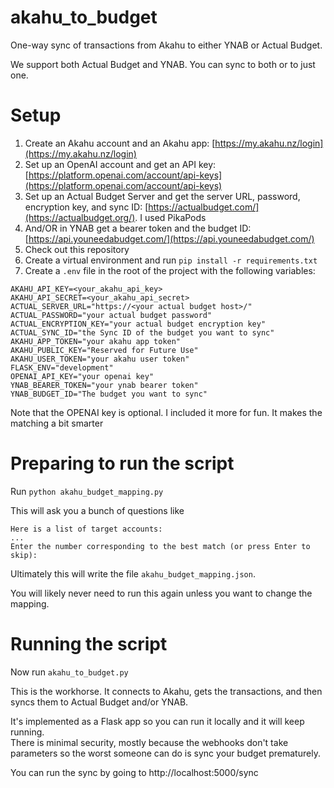 # akahu_to_budget
One-way sync of transactions from Akahu to either YNAB or Actual Budget.

We support both Actual Budget and YNAB.  You can sync to both or to just one.

# Setup

1. Create an Akahu account and an Akahu app: [https://my.akahu.nz/login](https://my.akahu.nz/login)
2. Set up an OpenAI account and get an API key: [https://platform.openai.com/account/api-keys](https://platform.openai.com/account/api-keys)
3. Set up an Actual Budget Server and get the server URL, password, encryption key, and sync ID: [https://actualbudget.com/](https://actualbudget.org/).  I used PikaPods
4. And/OR in YNAB get a bearer token and the budget ID: [https://api.youneedabudget.com/](https://api.youneedabudget.com/)
5. Check out this repository
6. Create a virtual environment and run `pip install -r requirements.txt`
7. Create a `.env` file in the root of the project with the following variables:
```
AKAHU_API_KEY=<your_akahu_api_key>
AKAHU_API_SECRET=<your_akahu_api_secret>
ACTUAL_SERVER_URL="https://<your actual budget host>/"
ACTUAL_PASSWORD="your actual budget password"
ACTUAL_ENCRYPTION_KEY="your actual budget encryption key"
ACTUAL_SYNC_ID="the Sync ID of the budget you want to sync"
AKAHU_APP_TOKEN="your akahu app token"
AKAHU_PUBLIC_KEY="Reserved for Future Use"
AKAHU_USER_TOKEN="your akahu user token"
FLASK_ENV="development"
OPENAI_API_KEY="your openai key"
YNAB_BEARER_TOKEN="your ynab bearer token"
YNAB_BUDGET_ID="The budget you want to sync"
```
Note that the OPENAI key is optional.  I included it more for fun.  It makes the matching a bit smarter

# Preparing to run the script

Run `python akahu_budget_mapping.py`

This will ask you a bunch of questions like 
```Akahu Account: DAY TO DAY (Connection: Kiwibank)
Here is a list of target accounts:
...
Enter the number corresponding to the best match (or press Enter to skip):
```

Ultimately this will write the file `akahu_budget_mapping.json`.

You will likely never need to run this again unless you want to change the mapping.

# Running the script

Now run `akahu_to_budget.py`

This is the workhorse.  It connects to Akahu, gets the transactions, and then syncs them to Actual Budget and/or YNAB.

It's implemented as a Flask app so you can run it locally and it will keep running.  
There is minimal security, mostly because the webhooks don't take parameters so the worst someone can do is sync your budget prematurely.

You can run the sync by going to http://localhost:5000/sync
